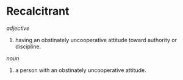 # Recalcitrant

*adjective*
1. having an obstinately uncooperative attitude toward authority or discipline.

*noun*
1. a person with an obstinately uncooperative attitude.
